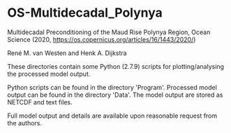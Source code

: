 # OS-Multidecadal_Polynya

Multidecadal Preconditioning of the Maud Rise Polynya Region, Ocean Science (2020, https://os.copernicus.org/articles/16/1443/2020/)

René M. van Westen and Henk A. Dijkstra

These directories contain some Python (2.7.9) scripts for plotting/analysing the processed model output.

Python scripts can be found in the directory 'Program'.
Processed model output can be found in the directory 'Data'.
The model output are stored as NETCDF and text files. 

Full model output and details are available upon reasonable request from the authors.
